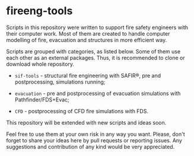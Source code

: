 # fireeng-tools

Scripts in this repository were written to support fire safety engineers with their
computer work.
Most of them are created to handle computer modelling of fire, evacuation and structures in more efficient way.

Scripts are grouped with categories, as listed below. Some of them use
each other as an external packages. Thus, it is recommended to clone or download
whole repository.


* `sif-tools` - structural fire engineering with SAFIR®, pre and postprocessing, simulations running;

* `evacuation` - pre and postprocessing of evacuation simulations with Pathfinder/FDS+Evac;

* `CFD` - postprocessing of CFD fire simulations with FDS.


This repository will be extended with new scripts and ideas soon.

Feel free to use them at your own risk in any way you want. Please, 
don't forget to share your ideas here by pull requests or reporting issues.
Any suggestions and contribution of any kind would be very appreciated.


